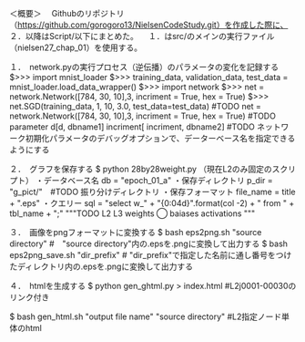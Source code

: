 ＜概要＞
　Githubのリポジトリ（https://github.com/gorogoro13/NielsenCodeStudy.git）を作成した際に、
　２．以降はScript/以下にまとめた。
　１．はsrc/のメインの実行ファイル（nielsen27_chap_01）を使用する。

１．　network.pyの実行プロセス（逆伝播）のパラメータの変化を記録する
$>>> import mnist_loader
$>>> training_data, validation_data, test_data = mnist_loader.load_data_wrapper()
$>>> import network
$>>> net = network.Network([784, 30, 10],3, incriment = True, hex = True)
$>>> net.SGD(training_data, 1, 10, 3.0, test_data=test_data)
#TODO net = network.Network([784, 30, 10],3, incriment = True, hex = True)
#TODO parameter d[d, dbname1] incriment[ incriment, dbname2]
#TODO  ネットワーク初期化パラメータのデバッグオプションで、データーベース名を指定できるようにする

２．　グラフを保存する
$ python 28by28weight.py （現在L2のみ固定のスクリプト）
・データベース名    db = "epoch_01_a"
・保存ディレクトリ    p_dir = "g_pict/"　#TODO 振り分けディレクトリ
・保存フォーマット    file_name = title + ".eps"
・クエリー          sql = "select w_" + "{0:04d}".format(col -2) + " from " + tbl_name + ";"
"""TODO       L2      L3
weights       ◯
baiases
activations
"""

３．　画像をpngフォーマットに変換する
$ bash eps2png.sh "source directory" #　"source directory"内の.epsを.pngに変換して出力する
$ bash eps2png_save.sh "dir_prefix" # "dir_prefix"で指定した名前に通し番号をつけたディレクトリ内の.epsを.pngに変換して出力する

４．　htmlを生成する
$ python gen_ghtml.py > index.html #L2j0001-00030のリンク付き


$ bash gen_html.sh "output file name" "source directory" #L2指定ノード単体のhtml




